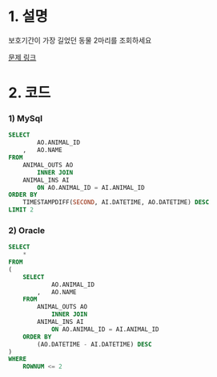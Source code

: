 # 1. 설명
보호기간이 가장 길었던 동물 2마리를 조회하세요

[문제 링크](https://programmers.co.kr/learn/courses/30/lessons/59411)


# 2. 코드
### 1) MySql
```sql
SELECT
        AO.ANIMAL_ID
    ,   AO.NAME
FROM
    ANIMAL_OUTS AO
        INNER JOIN
    ANIMAL_INS AI
        ON AO.ANIMAL_ID = AI.ANIMAL_ID
ORDER BY
    TIMESTAMPDIFF(SECOND, AI.DATETIME, AO.DATETIME) DESC
LIMIT 2
```

### 2) Oracle
```sql
SELECT 
    *
FROM
(
    SELECT
            AO.ANIMAL_ID
        ,   AO.NAME
    FROM
        ANIMAL_OUTS AO
            INNER JOIN
        ANIMAL_INS AI
            ON AO.ANIMAL_ID = AI.ANIMAL_ID
    ORDER BY
        (AO.DATETIME - AI.DATETIME) DESC    
)
WHERE
    ROWNUM <= 2
```